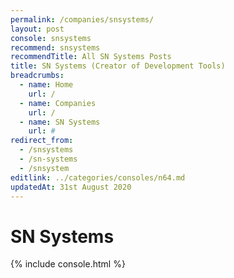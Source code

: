 ```yaml
---
permalink: /companies/snsystems/
layout: post
console: snsystems
recommend: snsystems
recommendTitle: All SN Systems Posts
title: SN Systems (Creator of Development Tools)
breadcrumbs:
  - name: Home
    url: /
  - name: Companies
    url: /
  - name: SN Systems
    url: #
redirect_from:
  - /snsystems
  - /sn-systems
  - /snsystem
editlink: ../categories/consoles/n64.md
updatedAt: 31st August 2020
---
```


# SN Systems


{% include console.html %}
